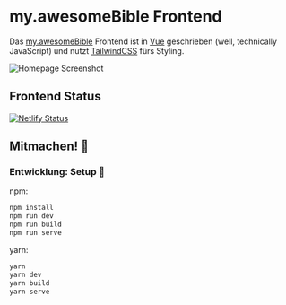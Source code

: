 # my.awesomeBible Frontend

Das [my.awesomeBible](https://vuetelescope.com/explore/my-awesomebible-de) Frontend ist in [Vue](https://vuejs.org) geschrieben (well, technically JavaScript) und nutzt [TailwindCSS](https://tailwindcss.com) fürs Styling.

![Homepage Screenshot](https://user-images.githubusercontent.com/42138517/109193563-c9d75980-7798-11eb-8528-7bc7505a6847.png)

## Frontend Status
[![Netlify Status](https://api.netlify.com/api/v1/badges/2efb7d8b-d3bb-480e-b4f7-095b051759e0/deploy-status)](https://app.netlify.com/sites/my-frontend/deploys)

## Mitmachen! 🦄
### Entwicklung: Setup 🚀

npm:
```sh
npm install
npm run dev
npm run build
npm run serve
```
yarn:
```sh
yarn
yarn dev
yarn build
yarn serve
```